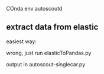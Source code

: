 COnda env
autoscoutd

## extract data from elastic

easiest way:

<!-- docker run --rm -ti -v $PWD/data/input:/tmp elasticdump/elasticsearch-dump \
  --input=http://192.168.0.242:9200/autoscout-singlecar \
  --output=/tmp/autoscout-singlecar.json \
  --type=data -->

  wrong, just run elasticToPandas.py

  output in autoscout-singlecar.py